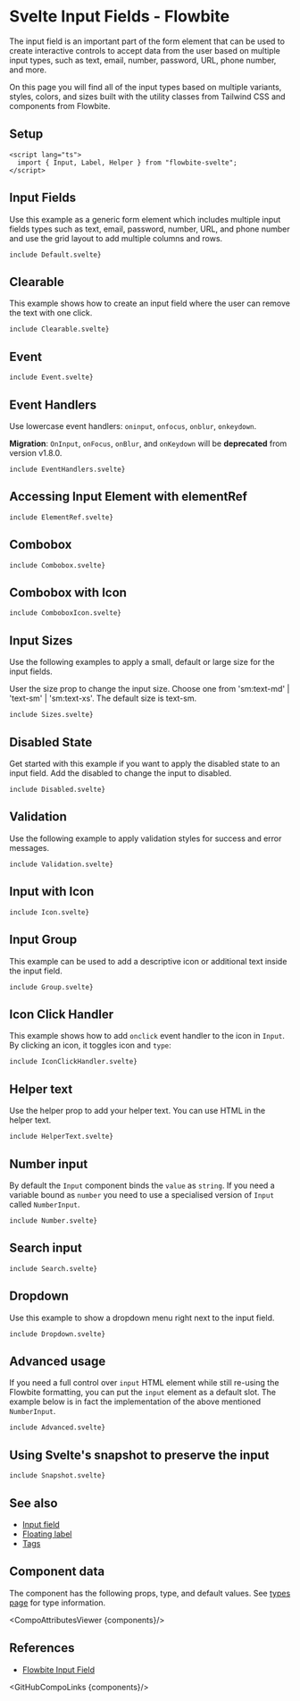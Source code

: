 # Svelte Input Fields - Flowbite


The input field is an important part of the form element that can be used to create interactive controls to accept data from the user based on multiple input types, such as text, email, number, password, URL, phone number, and more.

On this page you will find all of the input types based on multiple variants, styles, colors, and sizes built with the utility classes from Tailwind CSS and components from Flowbite.

## Setup

```svelte
<script lang="ts">
  import { Input, Label, Helper } from "flowbite-svelte";
</script>
```

## Input Fields

Use this example as a generic form element which includes multiple input fields types such as text, email, password, number, URL, and phone number and use the grid layout to add multiple columns and rows.

```svelte
include Default.svelte}
```

## Clearable

This example shows how to create an input field where the user can remove the
text with one click.

```svelte
include Clearable.svelte}
```

## Event

```svelte
include Event.svelte}
```

## Event Handlers

Use lowercase event handlers: `oninput`, `onfocus`, `onblur`, `onkeydown`.

**Migration**: `OnInput`, `onFocus`, `onBlur`, and `onKeydown` will be **deprecated** from version v1.8.0.

```svelte
include EventHandlers.svelte}
```

## Accessing Input Element with elementRef

```svelte
include ElementRef.svelte}
```

## Combobox

```svelte
include Combobox.svelte}
```

## Combobox with Icon

```svelte
include ComboboxIcon.svelte}
```

## Input Sizes

Use the following examples to apply a small, default or large size for the input fields.

User the size prop to change the input size. Choose one from 'sm:text-md' | 'text-sm' | 'sm:text-xs'. The default size is text-sm.

```svelte
include Sizes.svelte}
```

## Disabled State

Get started with this example if you want to apply the disabled state to an input field. Add the disabled to change the input to disabled.

```svelte
include Disabled.svelte}
```

## Validation

Use the following example to apply validation styles for success and error messages.

```svelte
include Validation.svelte}
```

## Input with Icon

```svelte
include Icon.svelte}
```

## Input Group

This example can be used to add a descriptive icon or additional text inside the input field.

```svelte
include Group.svelte}
```

## Icon Click Handler

This example shows how to add `onclick` event handler to the icon in `Input`. By clicking an icon, it toggles icon and `type`:

```svelte
include IconClickHandler.svelte}
```

## Helper text

Use the helper prop to add your helper text. You can use HTML in the helper text.

```svelte
include HelperText.svelte}
```

## Number input

By default the `Input` component binds the `value` as `string`. If you need a variable bound as `number` you need to use a specialised version of `Input` called `NumberInput`.

```svelte
include Number.svelte}
```

## Search input

```svelte
include Search.svelte}
```

## Dropdown

Use this example to show a dropdown menu right next to the input field.

```svelte
include Dropdown.svelte}
```

## Advanced usage

If you need a full control over `input` HTML element while still re-using the Flowbite formatting, you can put the `input` element as a default slot. The example below is in fact the implementation of the above mentioned `NumberInput`.

```svelte
include Advanced.svelte}
```

## Using Svelte's snapshot to preserve the input

```svelte
include Snapshot.svelte}
```

## See also

- [Input field](https://flowbite-svelte.com/llm/forms/input-field.md)
- [Floating label](https://flowbite-svelte.com/llm/forms/floating-label.md)
- [Tags](https://flowbite-svelte.com/llm/extend/tags.md)

## Component data

The component has the following props, type, and default values. See [types page](/docs/pages/typescript) for type information.

<CompoAttributesViewer {components}/>

## References

- [Flowbite Input Field](https://flowbite.com/docs/forms/input-field/)

<GitHubCompoLinks {components}/>
